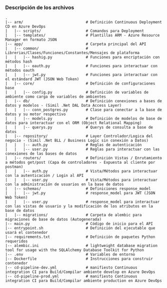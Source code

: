 ### Descripción de los archivos
    .
	|--	arm/                            # Definición Continuous Deployment CD en Azure DevOps
	|	|--	scripts/                    # Comandos para Deployment
	|	|--	templates/                  # Plantillas ARM - Azure Resource Manager en formato JSON
	|--	app/                            # Carpeta principal del API
	|	|--	common/                     # Librerias/Clases/Funciones/Constantes/Mensajes de plataforma
	|	|	|--	hashig.py               # Funciones para encriptación con métodos hash
	|	|	|--	oauth.py                # Funciones para interactuar con métodos oauth
	|	|	|--	jwt.py                  # Funciones para interactuar con el estándard JWT (JSON Web Token)
	|	|--	core/                       # Definición de configuraciones base
	|	|	|--	config.py               # Definición de variables de ambiente como carga de variables de ambientes
	|	|--	db/                         # Definición conexiones a bases de datos y modelos - (Simil .Net DAL Data Access Layer)
	|	|	|--	conn_postgres.py        # Clase para conectar a la base de datos y su motor respectivo
	|	|	|--	models.py               # Definición de modelos de base de datos para interactuar con el ORM (Object Relational Mapping)
	|	|	|--	querys.py               # Querys de consulta a base de datos
	|	|--	repository/                 # Layer Controlador/Logica del negocio - (Simil .Net BLL / Business Logic sin conexión a Datos)
	|	|	|--	auth.py                 # Reglas de autenticación
	|	|	|--	user.py                 # Reglas para interactuar con las conexiones de las bases de datos
	|	|--	routers/                    # Definición Vistas / Enrutamiento a métodos get/post (Capa de controladores - Expuesta al cliente por postman)
	|	|	|--	auth.py                 # Vista/Métodos para interactuar con la autenticación / Login al API
	|	|	|--	user.py                 # Vista/Métodos para interactuar con la administración de usuarios en la base de datos
	|	|--	schemas/                    # Definiciones response_model
	|	|	|--	jwt.py                  # response_model para JWT (JSON Web Token)
	|	|	|--	user.py                 # response_model para interactuar con las vistas de usuario y la modificación de los atributos en la base de datos
	|	|--	migrations/                 # Carpeta de alembic para migraciones de base de datos (Autogenerada)
	|--	main.py                         # Código de inicio para el API
	|--	entrypoint.sh                   # Definición del ejecutable que usará el contenedor
	|--	requirements.txt                # Definición de paquetes Python requeridos
	|--	alembic.ini                     # lightweight database migration tool for usage with the SQLAlchemy Database Toolkit for Python
	|--	.env                            # Variables de entorno
	|--	Dockerfile                      # Instrucciones para construir contenedor
	|--	cd-pipeline-dev.yml             # manifiesto Continuous integration CI para Build/Compilar ambiente develop en Azure DevOps
	|--	cd-pipeline-prod.yml            # manifiesto Continuous integration CI para Build/Compilar ambiente production en Azure DevOps
